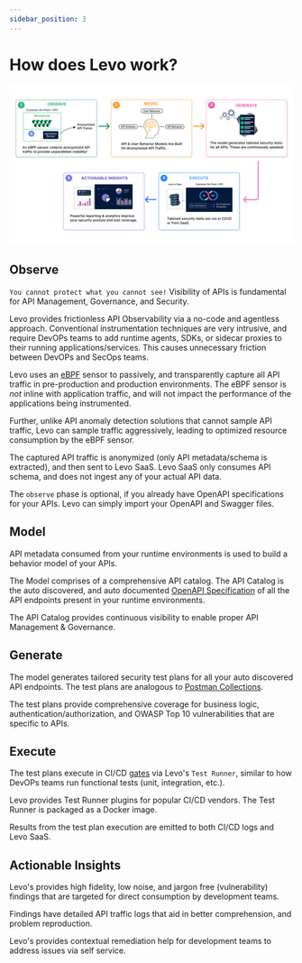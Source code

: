 ```yaml
---
sidebar_position: 3
---
```


# How does Levo work?
![](./assets/how-it-works.jpg)

## Observe
`You cannot protect what you cannot see!` Visibility of APIs is fundamental for API Management, Governance, and Security.

Levo provides frictionless API Observability via a no-code and agentless approach. Conventional instrumentation techniques are very intrusive, and require DevOPs teams to add runtime agents, SDKs, or sidecar proxies to their running applications/services. This causes unnecessary friction between DevOPs and SecOps teams.

Levo uses an [eBPF](https://ebpf.io/) sensor to passively, and transparently capture all API traffic in pre-production and production environments. The eBPF sensor is *not* inline with application traffic, and will not impact the performance of the applications being instrumented.

Further, unlike API anomaly detection solutions that cannot sample API traffic, Levo can sample traffic aggressively, leading to optimized resource consumption by the eBPF sensor.

The captured API traffic is anonymized (only API metadata/schema is extracted), and then sent to Levo SaaS. Levo SaaS only consumes API schema, and does not ingest any of your actual API data.

The `observe` phase is optional, if you already have OpenAPI specifications for your APIs. Levo can simply import your OpenAPI and Swagger files.

## Model
API metadata consumed from your runtime environments is used to build a behavior model of your APIs.

The Model comprises of a comprehensive API catalog. The API Catalog is the auto discovered, and auto documented [OpenAPI Specification](https://swagger.io/specification/) of all the API endpoints present in your runtime environments.

The API Catalog provides continuous visibility to enable proper API Management & Governance.

## Generate
The model generates tailored security test plans for all your auto discovered API endpoints. The test plans are analogous to [Postman Collections](https://www.postman.com/collection/).

The test plans provide comprehensive coverage for business logic, authentication/authorization, and OWASP Top 10 vulnerabilities that are specific to APIs.

## Execute
The test plans execute in CI/CD [gates](https://docs.microsoft.com/en-us/azure/devops/pipelines/release/approvals/gates?view=azure-devops) via Levo's `Test Runner`, similar to how DevOPs teams run functional tests (unit, integration, etc.).

Levo provides Test Runner plugins for popular CI/CD vendors. The Test Runner is packaged as a Docker image.

Results from the test plan execution are emitted to both CI/CD logs and Levo SaaS.

## Actionable Insights
Levo's provides high fidelity, low noise, and jargon free (vulnerability) findings that are targeted for direct consumption by development teams.

Findings have detailed API traffic logs that aid in better comprehension, and problem reproduction.

Levo's provides contextual remediation help for development teams to address issues via self service.

